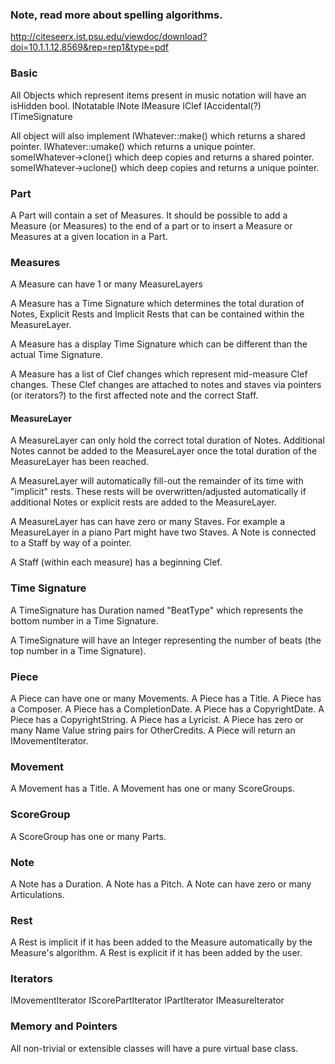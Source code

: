 ### Note, read more about spelling algorithms.
http://citeseerx.ist.psu.edu/viewdoc/download?doi=10.1.1.12.8569&rep=rep1&type=pdf

### Basic
All Objects which represent items present in music notation will have an isHidden bool.
INotatable
INote
IMeasure
IClef
IAccidental(?)
ITimeSignature

All object will also implement
IWhatever::make() which returns a shared pointer.
IWhatever::umake() which returns a unique pointer.
someIWhatever->clone() which deep copies and returns a shared pointer.
someIWhatever->uclone() which deep copies and returns a unique pointer.

### Part
A Part will contain a set of Measures.
It should be possible to add a Measure (or Measures) to the end of a part or to insert a Measure or Measures at a given location in a Part. 

### Measures
A Measure can have 1 or many MeasureLayers

A Measure has a Time Signature which determines the total duration of Notes, Explicit Rests and Implicit Rests that can be contained within the MeasureLayer.

A Measure has a display Time Signature which can be different than the actual Time Signature.

A Measure has a list of Clef changes which represent mid-measure Clef changes.  These Clef changes are attached to notes and staves via pointers (or iterators?) to the first affected note and the correct Staff.

#### MeasureLayer

A MeasureLayer can only hold the correct total duration of Notes.  Additional Notes cannot be added to the MeasureLayer once the total duration of the MeasureLayer has been reached.

A MeasureLayer will automatically fill-out the remainder of its time with "implicit" rests.  These rests will be overwritten/adjusted automatically if additional Notes or explicit rests are added to the MeasureLayer.


A MeasureLayer has can have zero or many Staves.  For example a MeasureLayer in a piano Part might have two Staves.  A Note is connected to a Staff by way of a pointer.

A Staff (within each measure) has a beginning Clef.

### Time Signature
A TimeSignature has Duration named "BeatType" which represents the bottom number in a Time Signature.

A TimeSignature will have an Integer representing the number of beats (the top number in a Time Signature).

### Piece
A Piece can have one or many Movements.
A Piece has a Title.
A Piece has a Composer.
A Piece has a CompletionDate.
A Piece has a CopyrightDate.
A Piece has a CopyrightString.
A Piece has a Lyricist.
A Piece has zero or many Name Value string pairs for OtherCredits.
A Piece will return an IMovementIterator.

### Movement
A Movement has a Title.
A Movement has one or many ScoreGroups.

### ScoreGroup
A ScoreGroup has one or many Parts.

### Note
A Note has a Duration.
A Note has a Pitch.
A Note can have zero or many Articulations.

### Rest
A Rest is implicit if it has been added to the Measure automatically by the Measure's algorithm.
A Rest is explicit if it has been added by the user.

### Iterators
IMovementIterator
IScorePartIterator
IPartIterator
IMeasureIterator

### Memory and Pointers
All non-trivial or extensible classes will have a pure virtual base class.
